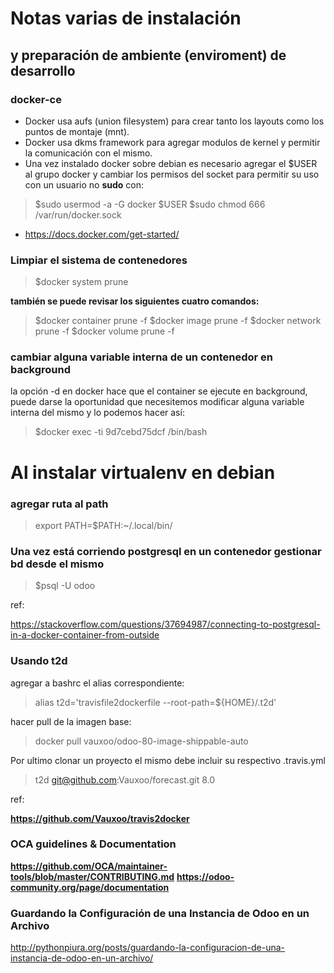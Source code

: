 # Notas varias de instalación
## y preparación de ambiente (enviroment) de desarrollo

### docker-ce

* Docker usa aufs (union filesystem) para crear tanto los layouts como los puntos de montaje (mnt).
* Docker usa dkms framework para agregar modulos de kernel y permitir la comunicación con el mismo.
* Una vez instalado docker sobre debian es necesario agregar el $USER al grupo docker y cambiar los permisos del socket para permitir su uso con un usuario no **sudo** con:
> $sudo usermod -a -G docker $USER
> $sudo chmod 666 /var/run/docker.sock
* https://docs.docker.com/get-started/

### Limpiar el sistema de contenedores

> $docker system prune

**también se puede revisar los siguientes cuatro comandos:**

> $docker container prune -f
> $docker image prune -f
> $docker network prune -f
> $docker volume prune -f

### cambiar alguna variable interna de un contenedor en background

la opción -d en docker hace que el container se ejecute en background, puede darse la oportunidad que necesitemos modificar alguna variable interna del mismo y lo podemos hacer así:

> $docker exec -ti 9d7cebd75dcf /bin/bash

# Al instalar virtualenv en debian
### agregar ruta al path

> export PATH=$PATH:~/.local/bin/

### Una vez está corriendo postgresql en un contenedor gestionar bd desde el mismo

> $psql -U odoo

ref:

https://stackoverflow.com/questions/37694987/connecting-to-postgresql-in-a-docker-container-from-outside

### Usando t2d

agregar a bashrc el alias correspondiente:

> alias t2d='travisfile2dockerfile --root-path=${HOME}/.t2d'

hacer pull de la imagen base:

> docker pull vauxoo/odoo-80-image-shippable-auto

Por ultimo clonar un proyecto el mismo debe incluir su respectivo .travis.yml

> t2d git@github.com:Vauxoo/forecast.git 8.0

ref:

**https://github.com/Vauxoo/travis2docker**

### OCA guidelines & Documentation

**https://github.com/OCA/maintainer-tools/blob/master/CONTRIBUTING.md**
**https://odoo-community.org/page/documentation**



### Guardando la Configuración de una Instancia de Odoo en un Archivo

http://pythonpiura.org/posts/guardando-la-configuracion-de-una-instancia-de-odoo-en-un-archivo/
